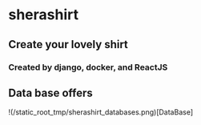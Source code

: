 # sherashirt
## Create your lovely shirt
### Created by django, docker, and ReactJS

## Data base offers
!(/static_root_tmp/sherashirt_databases.png)[DataBase]
